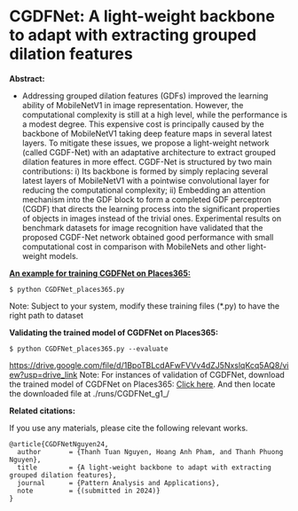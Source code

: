 # CGDFNet: A light-weight backbone to adapt with extracting grouped dilation features

**Abstract:**

* Addressing grouped dilation features (GDFs) improved the learning ability of
MobileNetV1 in image representation. However, the computational complexity is
still at a high level, while the performance is a modest degree. This expensive cost
is principally caused by the backbone of MobileNetV1 taking deep feature maps in
several latest layers. To mitigate these issues, we propose a light-weight network
(called CGDF-Net) with an adaptative architecture to extract grouped dilation
features in more effect. CGDF-Net is structured by two main contributions: i)
Its backbone is formed by simply replacing several latest layers of MobileNetV1
with a pointwise convolutional layer for reducing the computational complexity;
ii) Embedding an attention mechanism into the GDF block to form a completed
GDF perceptron (CGDF) that directs the learning process into the significant
properties of objects in images instead of the trivial ones. Experimental results
on benchmark datasets for image recognition have validated that the proposed
CGDF-Net network obtained good performance with small computational cost in
comparison with MobileNets and other light-weight models.

<u>**An example for training CGDFNet on Places365:**</u>

```
$ python CGDFNet_places365.py
```
Note: Subject to your system, modify these training files (*.py) to have the right path to dataset

**Validating the trained model of CGDFNet on Places365:**
```
$ python CGDFNet_places365.py --evaluate
```
https://drive.google.com/file/d/1BpoTBLcdAFwFVVv4dZJ5NxslqKcq5AQ8/view?usp=drive_link
Note: For instances of validation of CGDFNet, download the trained model of CGDFNet on Places365: [Click here](https://drive.google.com/file/d/1BpoTBLcdAFwFVVv4dZJ5NxslqKcq5AQ8/view?usp=drive_link). And then locate the downloaded file at ./runs/CGDFNet_g1_/

**Related citations:**

If you use any materials, please cite the following relevant works.

```
@article{CGDFNetNguyen24,
  author       = {Thanh Tuan Nguyen, Hoang Anh Pham, and Thanh Phuong Nguyen},
  title        = {A light-weight backbone to adapt with extracting grouped dilation features},
  journal      = {Pattern Analysis and Applications},
  note         = {(submitted in 2024)}
}
```

